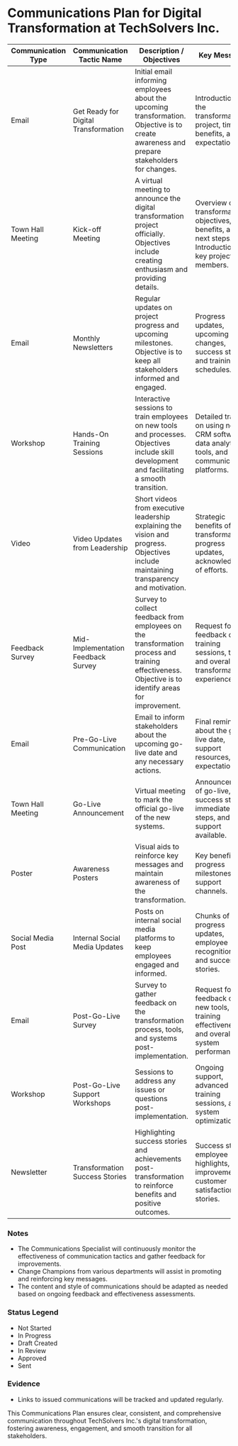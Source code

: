 
# Communications Plan for Digital Transformation at TechSolvers Inc.

| **Communication Type** | **Communication Tactic Name** | **Description / Objectives** | **Key Messages** | **Channel(s)** | **Stakeholder(s) / Audience(s)** | **Event Date** | **Owner** | **Reviewer** | **Sender** | **Notes** | **Status** | **Evidence** |
|----------------|-----------------------------|---------------------------------------------|------------------------------------------------------------|-----------------|-------------------------------------|------------|--------------|--------------|--------------|--------------|--------------|--------------|
| Email | Get Ready for Digital Transformation | Initial email informing employees about the upcoming transformation. Objective is to create awareness and prepare stakeholders for changes. | Introduction to the transformation project, timeline, benefits, and expectations. | Email | All Employees, Business Partners, Suppliers | Month 1, 2023 | Communications Specialist | Change Management Team | CEO | N/A | Sent | [Link] |
| Town Hall Meeting | Kick-off Meeting | A virtual meeting to announce the digital transformation project officially. Objectives include creating enthusiasm and providing details. | Overview of the transformation, objectives, benefits, and next steps. Introduction of key project members. | Virtual Meeting | All Employees | Month 1, 2023 | Change Management Team | Executive Leadership | CEO | N/A | Sent | [Link] |
| Email | Monthly Newsletters | Regular updates on project progress and upcoming milestones. Objective is to keep all stakeholders informed and engaged. | Progress updates, upcoming changes, success stories, and training schedules. | Email | All Employees, Business Partners, Suppliers | Monthly | Communications Specialist | Change Management Team | Communications Specialist | N/A | Ongoing | [Link] |
| Workshop | Hands-On Training Sessions | Interactive sessions to train employees on new tools and processes. Objectives include skill development and facilitating a smooth transition. | Detailed training on using new CRM software, data analytics tools, and communication platforms. | In-Person, Virtual | IT Department, Frontline Employees, Data Analytics Team, HR Department | Months 2-4, 2023 | HR Training Coordinator | IT Project Manager | HR Training Coordinator | N/A | Scheduled | [Link] |
| Video | Video Updates from Leadership | Short videos from executive leadership explaining the vision and progress. Objectives include maintaining transparency and motivation. | Strategic benefits of the transformation, progress updates, acknowledgment of efforts. | Company Intranet, Email | All Employees | Bi-Monthly | Communications Specialist | Executive Leadership | CEO | N/A | Ongoing | [Link] |
| Feedback Survey | Mid-Implementation Feedback Survey | Survey to collect feedback from employees on the transformation process and training effectiveness. Objective is to identify areas for improvement. | Request for feedback on training sessions, tools, and overall transformation experience. | Email, Company Intranet | All Employees | Month 5, 2023 | HR Training Coordinator | Change Management Team | HR Training Coordinator | N/A | Scheduled | [Link] |
| Email | Pre-Go-Live Communication | Email to inform stakeholders about the upcoming go-live date and any necessary actions. | Final reminders about the go-live date, support resources, and expectations. | Email | All Employees, Business Partners, Suppliers | Month 7, 2023 | Communications Specialist | Change Management Team | CEO | N/A | Scheduled | [Link] |
| Town Hall Meeting | Go-Live Announcement | Virtual meeting to mark the official go-live of the new systems. | Announcement of go-live, success stories, immediate next steps, and support available. | Virtual Meeting | All Employees | Month 8, 2023 | Change Management Team | Executive Leadership | CEO | N/A | Scheduled | [Link] |
| Poster | Awareness Posters | Visual aids to reinforce key messages and maintain awareness of the transformation. | Key benefits, progress milestones, and support channels. | Office Premises | All Employees | Ongoing | Communications Specialist | Change Management Team | Communications Specialist | N/A | In Progress | [Link] |
| Social Media Post | Internal Social Media Updates | Posts on internal social media platforms to keep employees engaged and informed. | Chunks of progress updates, employee recognitions, and success stories. | Internal Social Media Platforms (e.g., Slack, Yammer) | All Employees | Bi-Weekly | Communications Specialist | Change Management Team | Communications Specialist | N/A | Ongoing | [Link] |
| Email | Post-Go-Live Survey | Survey to gather feedback on the transformation process, tools, and systems post-implementation. | Request for feedback on new tools, training effectiveness, and overall system performance. | Email | All Employees | Month 9, 2023 | HR Training Coordinator | Change Management Team | HR Training Coordinator | N/A | Scheduled | [Link] |
| Workshop | Post-Go-Live Support Workshops | Sessions to address any issues or questions post-implementation. | Ongoing support, advanced training sessions, and system optimization. | In-Person, Virtual | IT Department, Frontline Employees, Data Analytics Team, HR Department | Months 9-12, 2023 | HR Training Coordinator | IT Project Manager | HR Training Coordinator | N/A | Scheduled | [Link] |
| Newsletter | Transformation Success Stories | Highlighting success stories and achievements post-transformation to reinforce benefits and positive outcomes. | Success stories, employee highlights, KPIs improvements, customer satisfaction stories. | Email, Company Intranet | All Employees | Quarterly | Communications Specialist | Change Management Team | Communications Specialist | N/A | Scheduled | [Link] |

### Notes
- The Communications Specialist will continuously monitor the effectiveness of communication tactics and gather feedback for improvements.
- Change Champions from various departments will assist in promoting and reinforcing key messages.
- The content and style of communications should be adapted as needed based on ongoing feedback and effectiveness assessments.

### Status Legend
- Not Started
- In Progress
- Draft Created
- In Review
- Approved
- Sent

### Evidence
- Links to issued communications will be tracked and updated regularly.

This Communications Plan ensures clear, consistent, and comprehensive communication throughout TechSolvers Inc.'s digital transformation, fostering awareness, engagement, and smooth transition for all stakeholders.
